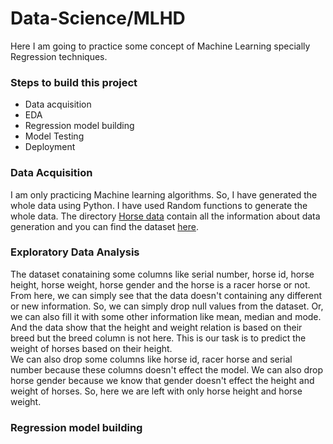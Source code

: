 # Data-Science/MLHD
Here I am going to practice some concept of Machine Learning specially Regression techniques.

<h3>Steps to build this project</h3>
<ul>
	<li>Data acquisition</li>
	<li>EDA</li>
	<li>Regression model building</li>
	<li>Model Testing</li>
	<li>Deployment</li>
</ul>

<h3>Data Acquisition</h3>
I am only practicing Machine learning algorithms. So, I have generated the whole data using Python. I have used Random functions to generate the whole data.
The directory <a href="https://github.com/pythonpioneer/Data-Science/tree/master/MLHD/Horse%20Data">Horse data</a> contain all the information about data generation and you can find the dataset <a href="https://www.kaggle.com/datasets/hritikkumarsinha/horse-dataset">here</a>.

<h3>Exploratory Data Analysis</h3>
The dataset conataining some columns like serial number, horse id, horse height, horse weight, horse gender and the horse is a racer horse or not. From here, we can simply see that the data doesn't containing any different or new information. So, we can simply drop null values from the dataset. Or, we can also fill it with some other information like mean, median and mode. And the data show that the height and weight relation is based on their breed but the breed column is not here. This is our task is to predict the weight of horses based on their height.<br>
We can also drop some columns like horse id, racer horse and serial number because these columns doesn't effect the model. We can also drop horse gender because we know that gender doesn't effect the height and weight of horses. So, here we are left with only horse height and horse weight.

<h3>Regression model building</h3>





